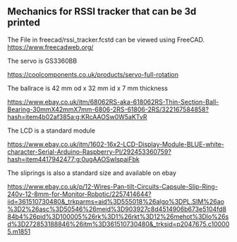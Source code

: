 
Mechanics for RSSI tracker that can be 3d printed
-------------------------------------------------

The File in freecad/rssi_tracker.fcstd can be viewed using FreeCAD. https://www.freecadweb.org/


The servo is GS3360BB

https://coolcomponents.co.uk/products/servo-full-rotation


The ballrace is 42 mm od x 32 mm id x 7 mm thickness

https://www.ebay.co.uk/itm/68062RS-aka-618062RS-Thin-Section-Ball-Bearing-30mmX42mmX7mm-6806-2RS-61806-2RS/322167584858?hash=item4b02af385a:g:KRcAAOSw0W5aKTvR

The LCD is a standard module

https://www.ebay.co.uk/itm/1602-16x2-LCD-Display-Module-BLUE-white-character-Serial-Arduino-Raspberry-PI/292453360759?hash=item4417942477:g:0ugAAOSwIspaiFbk

The sliprings is also a standard size and  available on ebay

https://www.ebay.co.uk/p/12-Wires-Pan-tilt-Circuits-Capsule-Slip-Ring-240v-12-8mm-for-Monitor-Robotic/2257414644?iid=361510730480&_trkparms=aid%3D555018%26algo%3DPL.SIM%26ao%3D2%26asc%3D50546%26meid%3D903927c8d4514906b673e5104fd884b4%26pid%3D100005%26rk%3D1%26rkt%3D12%26mehot%3Dlo%26sd%3D272853188846%26itm%3D361510730480&_trksid=p2047675.c100005.m1851
